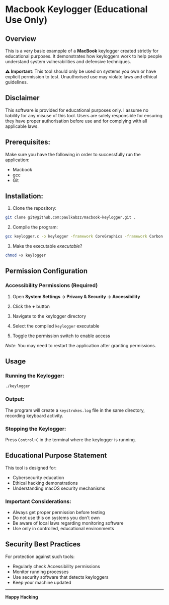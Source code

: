 # Macbook Keylogger (Educational Use Only)

## Overview

This is a very basic exampple of a **MacBook** keylogger created strictly for educational purposes. It demonstrates how keyloggers work to help people understand system vulnerabilities and defensive techniques.

**⚠️ Important**: This tool should only be used on systems you own or have explicit permission to test. Unauthorised use may violate laws and ethical guidelines.

## Disclaimer
This software is provided for educational purposes only. I assume no liability for any misuse of this tool. Users are solely responsible for ensuring they have proper authorisation before use and for complying with all applicable laws.


## Prerequisites:
Make sure you have the following in order to successfully run the application:
- Macbook
- gcc
- Git

## Installation:

1. Clone the repository:

```bash
git clone git@github.com:paulkabzz/macbook-keylogger.git .
```

2. Compile the program:

```bash
gcc keylogger.c -o keylogger -framework CoreGraphics -framework Carbon -framework ApplicationServices
```

3. Make the executable <i>executable</i>?

```bash
chmod +x keylogger
```

## Permission Configuration

### Accessibility Permissions (Required)

1. Open **System Settings → Privacy & Security → Accessibility**

2. Click the **+** button

3. Navigate to the keylogger directory

4. Select the compiled `keylogger` executable

5. Toggle the permission switch to enable access

<em>Note</em>: You may need to restart the application after granting permissions.


## Usage

### Running the Keylogger:
```bash
./keylogger
```

### Output:
The program will create a `keystrokes.log` file in the same directory, recording keyboard activity.

### Stopping the Keylogger:
Press `Control+C` in the terminal where the keylogger is running.


## Educational Purpose Statement
This tool is designed for:
- Cybersecurity education
- Ethical hacking demonstrations
- Understanding macOS security mechanisms

### Important Considerations:
- Always get proper permission before testing
- Do not use this on systems you don't own
- Be aware of local laws regarding monitoring software
- Use only in controlled, educational environments

## Security Best Practices
For protection against such tools:
- Regularly check Accessibility permissions
- Monitor running processes
- Use security software that detects keyloggers
- Keep your machine updated

---
**Happy Hacking**